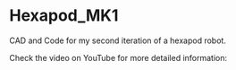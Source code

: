 # Hexapod_MK1
CAD and Code for my second iteration of a hexapod robot.

Check the video on YouTube for more detailed information: 
